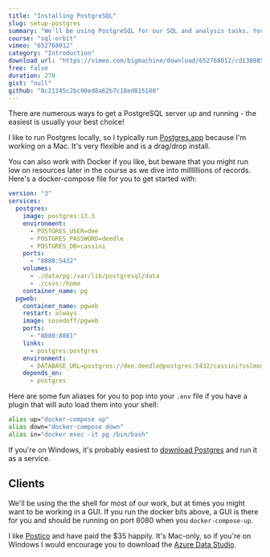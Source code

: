 ```yaml
---
title: "Installing PostgreSQL"
slug: setup-postgres
summary: "We'll be using PostgreSQL for our SQL and analysis tasks. You can use other systems and they work just fine - but for this one we'll be using PostgreSQL. We have a bunch of data to load up and poke through, so let's get rolling quickly OK?"
course: "sql-orbit"
vimeo: "652768012"
category: "Introduction"
download_url: "https://vimeo.com/bigmachine/download/652768012/cd13898523"
free: false
duration: 270
gist: "null"
github: "8c21245c2bc90ed8a62b7c18ed815180"
---
```


There are numerous ways to get a PostgreSQL server up and running - the easiest is usually your best choice!

I like to run Postgres locally, so I typically run [Postgres.app](https://postgresapp.com) because I'm working on a Mac. It's very flexible and is a drag/drop install.

You can also work with Docker if you like, but beware that you might run low on resources later in the course as we dive into millllllions of records. Here's a docker-compose file for you to get started with:

```yml
version: "3"
services:
  postgres:
    image: postgres:13.3
    environment:
      - POSTGRES_USER=dee
      - POSTGRES_PASSWORD=deedle
      - POSTGRES_DB=cassini
    ports:
      - "8088:5432"
    volumes:
      - ./data/pg:/var/lib/postgresql/data
      - ./csvs:/home
    container_name: pg
  pgweb:
    container_name: pgweb
    restart: always
    image: sosedoff/pgweb
    ports:
      - "8080:8081"
    links:
      - postgres:postgres
    environment:
      - DATABASE_URL=postgres://dee:deedle@postgres:5432/cassini?sslmode=disable
    depends_on:
      - postgres
```

Here are some fun aliases for you to pop into your `.env` file if you have a plugin that will auto load them into your shell:

```sh 
alias up="docker-compose up"
alias down="docker-compose down"
alias in="docker exec -it pg /bin/bash"
```

If you're on Windows, it's probably easiest to [download Postgres](https://www.postgresql.org/download/windows/) and run it as a service.

## Clients

We'll be using the the shell for most of our work, but at times you might want to be working in a GUI. If you run the docker bits above, a GUI is there for you and should be running on port 8080 when you `docker-compose-up`. 

I like [Postico](https://eggerapps.at/postico/) and have paid the $35 happily. It's Mac-only, so if you're on Windows I would encourage you to download the [Azure Data Studio](https://docs.microsoft.com/en-us/sql/azure-data-studio/download-azure-data-studio?view=sql-server-ver15).

